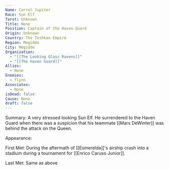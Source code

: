 ```yaml
---
Name: Carrol Jupiter
Race: Sun Elf
Tarot: Unknown
Title: None
Position: Captain of the Haven Guard
Origin: Unknown
Country: The Toshkan Empire
Region: Megiddo
City: Megiddo
Organization:
  - "[[The Looking Glass Ravens]]"
  - "[[The Haven Guard]]"
Allies:
  - None
Enemies:
  - flynn
Associates:
  - None
isDead: false
Cause: None
draft: false
---
```

Summary:
A very stressed looking Sun Elf. He surrendered to the Haven Guard when there was a suspicion that his teammate [[Mars DeWinter]] was behind the attack on the Queen. 

Appearance: 

First Met: 
During the aftermath of [[Esmerelda]]'s airship crash into a stadium during a tournament for [[Enrico Caruso Junior]].

Last Met: 
Same as above